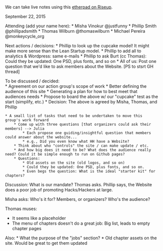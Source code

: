 We can take live notes using this [etherpad on Riseup](https://pad.riseup.net/p/hh-ag-website-sept-22-15).

September 22, 2015

Attending (add your name here):
	* Misha Vinokur @justfunny
	* Phillip Smith @phillipadsmith
	* Thomas Wilburn @thomaswilburn
	* Michael Pereira @monkeycycle_org

Next actions / decisions:
	* Phillip to look up the cupcake model! It might make more sense than the Lean Startup model. 
	* Phillip to add all to analytics & Wordpress:  same e-mails
	* Phillip to ask Burt (cc Thomas): Could they be updated: One PSD, plus fonts, and so on
	* All of us: Post one question that we'd like to ask members about the Website. [PS to stsrt GH thread]

To be discussed / decided:    
	* Agreement on our action group's scope of work
		* Better defining the audience of this site
		* Generating a plan for how to best meet that audiences needs
		* Propose to board the above w/ our "cupcake" test as the start (simplify, etc.)
		* Decision: The above is agreed by Misha, Thomas, and Phillip

	* A small list of tasks that need to be undertaken to move this group's work forward
		* Come up with three questions [that organizers could ask their members] --> Julia
			* Each propose one guiding/insightful question that members could answer about the website...
			* e.g., Did you even know what HH have a Website?
		* Think about who "controls" the site / can make update / etc.
		* And how big does it need to be? What does the audience really need? Could it be simple enough to run on Github pages?
		* Questions:
			* Old assets on the site (old logos, and so on)
			* Could they be updated: One PSD, plus fonts, and so on.
			* Even begs the question: What is the ideal "starter kit" for chapters? 


Discussion:
What is our mandate? Thomas asks.
Phillip says, the Website does a poor job of promoting Hacks/Hackers at large.

Misha asks: Who's it for? Members, or organizers? Who's the audience?
    
Thomas muses:
* It seems like a placeholder
* The menu of chapters doesn't do a great job: Big list, leads to empty chapter pages

Also:
	* What the purpose of the "jobs" section?
	* Old chapter assets on the site. Would be great to get them updated
	







